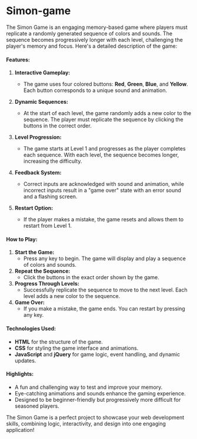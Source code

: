 # Simon-game
The Simon Game is an engaging memory-based game where players must replicate a randomly generated sequence of colors and sounds. The sequence becomes progressively longer with each level, challenging the player's memory and focus. Here's a detailed description of the game:
#### **Features:**
1. **Interactive Gameplay:**
   - The game uses four colored buttons: **Red**, **Green**, **Blue**, and **Yellow**. Each button corresponds to a unique sound and animation.
   
2. **Dynamic Sequences:**
   - At the start of each level, the game randomly adds a new color to the sequence. The player must replicate the sequence by clicking the buttons in the correct order.

3. **Level Progression:**
   - The game starts at Level 1 and progresses as the player completes each sequence. With each level, the sequence becomes longer, increasing the difficulty.

4. **Feedback System:**
   - Correct inputs are acknowledged with sound and animation, while incorrect inputs result in a "game over" state with an error sound and a flashing screen.

5. **Restart Option:**
   - If the player makes a mistake, the game resets and allows them to restart from Level 1.

#### **How to Play:**
1. **Start the Game:**
   - Press any key to begin. The game will display and play a sequence of colors and sounds.
2. **Repeat the Sequence:**
   - Click the buttons in the exact order shown by the game.
3. **Progress Through Levels:**
   - Successfully replicate the sequence to move to the next level. Each level adds a new color to the sequence.
4. **Game Over:**
   - If you make a mistake, the game ends. You can restart by pressing any key.

#### **Technologies Used:**
- **HTML** for the structure of the game.
- **CSS** for styling the game interface and animations.
- **JavaScript** and **jQuery** for game logic, event handling, and dynamic updates.

#### **Highlights:**
- A fun and challenging way to test and improve your memory.
- Eye-catching animations and sounds enhance the gaming experience.
- Designed to be beginner-friendly but progressively more difficult for seasoned players.

The Simon Game is a perfect project to showcase your web development skills, combining logic, interactivity, and design into one engaging application!
